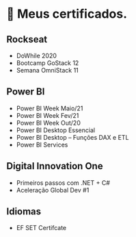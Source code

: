 # 📜 Meus certificados.

## Rockseat
  - DoWhile 2020
  - Bootcamp GoStack 12
  - Semana OmniStack 11

## Power BI
  - Power BI Week Maio/21
  - Power BI Week Fev/21
  - Power BI Week Out/20
  - Power BI Desktop Essencial
  - Power BI Desktop – Funções DAX e ETL
  - Power BI Services

## Digital Innovation One
  - Primeiros passos com .NET + C#
  - Aceleração Global Dev #1

## Idiomas
  - EF SET Certifcate
